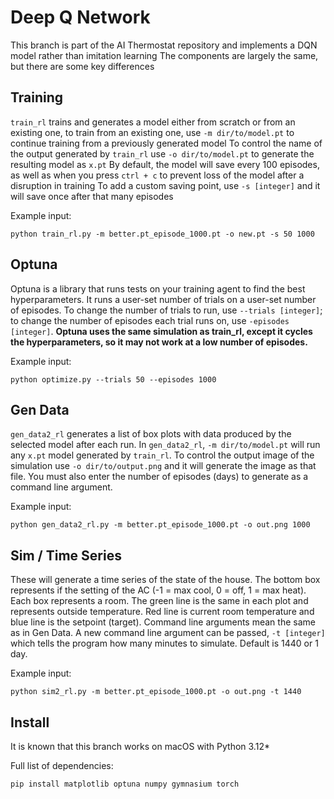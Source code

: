 # Deep Q Network

This branch is part of the AI Thermostat repository and implements a DQN model rather than imitation learning
The components are largely the same, but there are some key differences

## Training

`train_rl` trains and generates a model either from scratch or from an existing one, to train from an existing one,
use `-m dir/to/model.pt` to continue training from a previously generated model
To control the name of the output generated by `train_rl` use `-o dir/to/model.pt` to generate the resulting model as `x.pt`
By default, the model will save every 100 episodes, as well as when you press `ctrl + c` to prevent loss of the model after a disruption in training
To add a custom saving point, use `-s [integer]` and it will save once after that many episodes

Example input: 

``` 
python train_rl.py -m better.pt_episode_1000.pt -o new.pt -s 50 1000
```

## Optuna
Optuna is a library that runs tests on your training agent to find the best hyperparameters. It runs a user-set number of trials on a user-set number of episodes. To change the number of trials to run, use `--trials [integer]`; to change the number of episodes each trial runs on, use `-episodes [integer]`. **Optuna uses the same simulation as train_rl, except it cycles the hyperparameters, so it may not work at a low number of episodes.**

Example input:

```
python optimize.py --trials 50 --episodes 1000

```

## Gen Data

`gen_data2_rl` generates a list of box plots with data produced by the selected model after each run.
In `gen_data2_rl`, `-m dir/to/model.pt` will run any `x.pt` model generated by `train_rl`.
To control the output image of the simulation use `-o dir/to/output.png` and it will generate the image as that file. 
You must also enter the number of episodes (days) to generate as a command line argument.

Example input:

``` 
python gen_data2_rl.py -m better.pt_episode_1000.pt -o out.png 1000
```

## Sim / Time Series

These will generate a time series of the state of the house. 
The bottom box represents if the setting of the AC (-1 = max cool, 0 = off, 1 = max heat). 
Each box represents a room. The green line is the same in each plot and represents outside temperature. 
Red line is current room temperature and blue line is the setpoint (target). 
Command line arguments mean the same as in Gen Data. 
A new command line argument can be passed, `-t [integer]` which tells the program how many minutes to simulate. 
Default is 1440 or 1 day.

Example input:

``` 
python sim2_rl.py -m better.pt_episode_1000.pt -o out.png -t 1440
```

## Install
It is known that this branch works on macOS with Python 3.12* 

Full list of dependencies:

```
pip install matplotlib optuna numpy gymnasium torch
```
